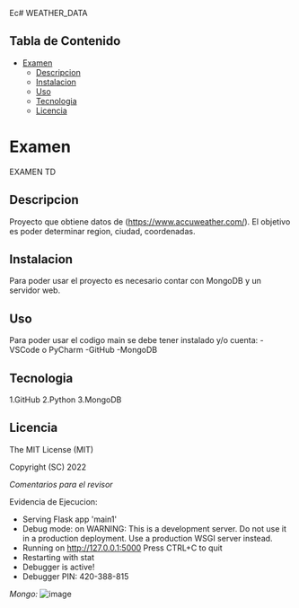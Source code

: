 Ec# WEATHER_DATA

## Tabla de Contenido
- [Examen](#examen)
  - [Descripcion](#descripcion)
  - [Instalacion](#instalacion)
  - [Uso](#uso)
  - [Tecnologia](#tecnologia)
  - [Licencia](#licencia)

# Examen
EXAMEN TD
## Descripcion
Proyecto que obtiene datos de (https://www.accuweather.com/). El objetivo es poder determinar region, ciudad, coordenadas.
## Instalacion
Para poder usar el proyecto es necesario contar con MongoDB y un servidor web.
## Uso
Para poder usar el codigo main se debe tener instalado y/o cuenta:
-VSCode o PyCharm
-GitHub
-MongoDB
## Tecnologia
1.GitHub
2.Python
3.MongoDB
## Licencia

The MIT License (MIT)

Copyright (SC) 2022

*Comentarios para el revisor* 

Evidencia de Ejecucion:
 * Serving Flask app 'main1'
 * Debug mode: on
WARNING: This is a development server. Do not use it in a production deployment. Use a production WSGI server instead.
 * Running on http://127.0.0.1:5000
Press CTRL+C to quit
 * Restarting with stat
 * Debugger is active!
 * Debugger PIN: 420-388-815

*Mongo:*
![image](https://github.com/scampoverde/Examen/assets/140032905/e04dbb71-c7b5-4720-a225-e293f33bcc6d)
